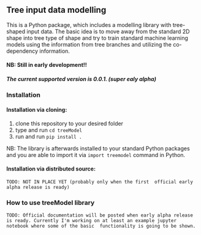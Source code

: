 ## Tree input data modelling
This is a Python package, which includes a modelling library 
with tree-shaped input data. The basic idea is to move away
from the standard 2D shape into tree type of shape and try
to train standard machine learning models using the information
from tree branches and utilizing the co-dependency information.

#### NB: Still in early development!!
##### The current supported version is 0.0.1. (super ealy alpha)

### Installation

#### Installation via cloning:

1. clone this repository to your desired folder
2. type and run `cd treeModel`
3. run and run `pip install .`

NB: The library is afterwards installed to your standard Python
packages and you are able to import it via `import treemodel`
command in Python.

#### Installation via distributed source:

``TODO: NOT IN PLACE YET (probably only when the first 
official early alpha release is ready)``

### How to use treeModel library
``TODO: Official documentation will be posted when early
alpha release is ready. Currently I'm working on at least
an example jupyter notebook where some of the basic 
functionality is going to be shown.``


